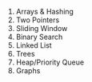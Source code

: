 1. Arrays & Hashing
2. Two Pointers
3. Sliding Window
4. Binary Search
5. Linked List
6. Trees
7. Heap/Priority Queue
8. Graphs